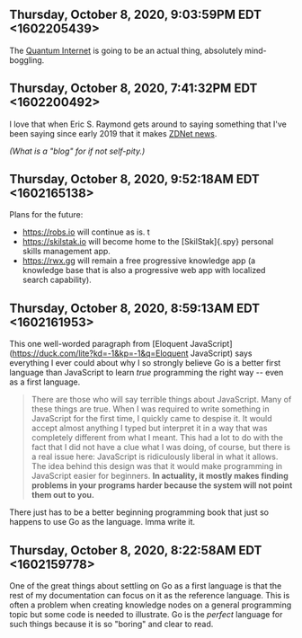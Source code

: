 ## Thursday, October 8, 2020, 9:03:59PM EDT <1602205439>

The [Quantum
Internet](https://www.discovermagazine.com/technology/the-quantum-internet-will-blow-your-mind-heres-what-it-will-look-like)
is going to be an actual thing, absolutely mind-boggling.

## Thursday, October 8, 2020, 7:41:32PM EDT <1602200492>

I love that when Eric S. Raymond gets around to saying something that
I've been saying since early 2019 that it makes [ZDNet news](https://www.zdnet.com/article/linux-based-windows-makes-perfect-sense/).

*(What is a "blog" for if not self-pity.)*

## Thursday, October 8, 2020, 9:52:18AM EDT <1602165138>

Plans for the future:

* <https://robs.io> will continue as is.
t 
* <https://skilstak.io> will become home to the [SkilStak]{.spy}
  personal skills management app.
* <https://rwx.gg> will remain a free progressive knowledge app (a
  knowledge base that is also a progressive web app with localized
  search capability).

## Thursday, October 8, 2020, 8:59:13AM EDT <1602161953>

This one well-worded paragraph from [Eloquent JavaScript](https://duck.com/lite?kd=-1&kp=-1&q=Eloquent JavaScript) says
everything I ever could about why I so strongly believe Go is a better
first language than JavaScript to learn *true* programming the right way
-- even as a first language.

> There are those who will say terrible things about JavaScript. Many of
> these things are true. When I was required to write something in
> JavaScript for the first time, I quickly came to despise it. It would
> accept almost anything I typed but interpret it in a way that was
> completely different from what I meant. This had a lot to do with the
> fact that I did not have a clue what I was doing, of course, but there
> is a real issue here: JavaScript is ridiculously liberal in what it
> allows. The idea behind this design was that it would make programming
> in JavaScript easier for beginners. **In actuality, it mostly makes
> finding problems in your programs harder because the system will not
> point them out to you.**

There just has to be a better beginning programming book that just so
happens to use Go as the language. Imma write it.

## Thursday, October 8, 2020, 8:22:58AM EDT <1602159778>

One of the great things about settling on Go as a first language is that
the rest of my documentation can focus on it as the reference language.
This is often a problem when creating knowledge nodes on a general
programming topic but some code is needed to illustrate. Go is the
*perfect* language for such things because it is so "boring" and clear
to read.

